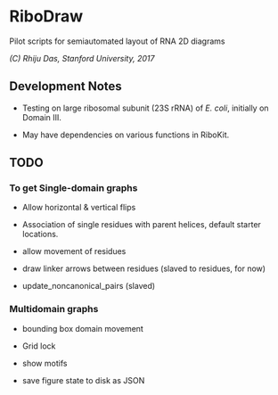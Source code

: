 # RiboDraw
Pilot scripts for semiautomated layout of RNA 2D diagrams

_(C) Rhiju Das, Stanford University, 2017_


## Development Notes

* Testing on large ribosomal subunit (23S rRNA) of _E. coli_, initially on Domain III.

* May have dependencies on various functions in RiboKit.


## TODO

### To get Single-domain graphs

* Allow horizontal & vertical flips

* Association of single residues with parent helices, default starter locations.

* allow movement of residues

* draw linker arrows between residues (slaved to residues, for now)

* update_noncanonical_pairs (slaved)

### Multidomain graphs

* bounding box domain movement


* Grid lock



* show motifs

* save figure state to disk as JSON